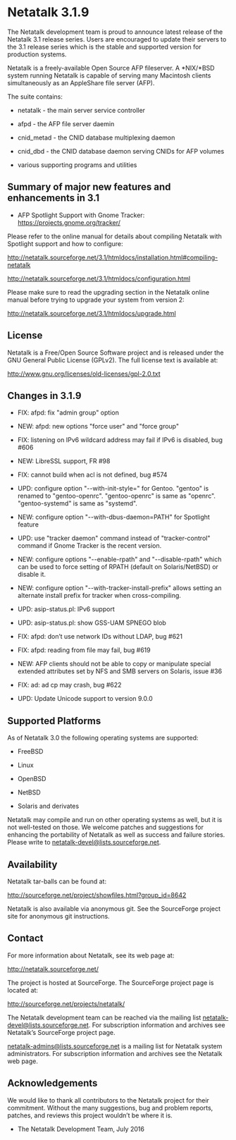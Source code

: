 # Netatalk 3.1.9

The Netatalk development team is proud to announce latest release of the
Netatalk 3.1 release series. Users are encouraged to update their
servers to the 3.1 release series which is the stable and supported
version for production systems.

Netatalk is a freely-available Open Source AFP fileserver. A \*NIX/\*BSD
system running Netatalk is capable of serving many Macintosh clients
simultaneously as an AppleShare file server (AFP).

The suite contains:

- netatalk - the main server service controller

- afpd - the AFP file server daemin

- cnid_metad - the CNID database multiplexing daemon

- cnid_dbd - the CNID database daemon serving CNIDs for AFP volumes

- various supporting programs and utilities

## Summary of major new features and enhancements in 3.1

- AFP Spotlight Support with Gnome Tracker:
  <https://projects.gnome.org/tracker/>

Please refer to the online manual for details about compiling Netatalk
with Spotlight support and how to configure:

<http://netatalk.sourceforge.net/3.1/htmldocs/installation.html#compiling-netatalk>

<http://netatalk.sourceforge.net/3.1/htmldocs/configuration.html>

Please make sure to read the upgrading section in the Netatalk online
manual before trying to upgrade your system from version 2:

<http://netatalk.sourceforge.net/3.1/htmldocs/upgrade.html>

## License

Netatalk is a Free/Open Source Software project and is released under
the GNU General Public License (GPLv2). The full license text is
available at:

<http://www.gnu.org/licenses/old-licenses/gpl-2.0.txt>

## Changes in 3.1.9

- FIX: afpd: fix "admin group" option

- NEW: afpd: new options "force user" and "force group"

- FIX: listening on IPv6 wildcard address may fail if IPv6 is disabled,
  bug \#606

- NEW: LibreSSL support, FR \#98

- FIX: cannot build when acl is not defined, bug \#574

- UPD: configure option "--with-init-style=" for Gentoo. "gentoo" is
  renamed to "gentoo-openrc". "gentoo-openrc" is same as "openrc".
  "gentoo-systemd" is same as "systemd".

- NEW: configure option "--with-dbus-daemon=PATH" for Spotlight feature

- UPD: use "tracker daemon" command instead of "tracker-control" command
  if Gnome Tracker is the recent version.

- NEW: configure options "--enable-rpath" and "--disable-rpath" which
  can be used to force setting of RPATH (default on Solaris/NetBSD) or
  disable it.

- NEW: configure option "--with-tracker-install-prefix" allows setting
  an alternate install prefix for tracker when cross-compiling.

- UPD: asip-status.pl: IPv6 support

- UPD: asip-status.pl: show GSS-UAM SPNEGO blob

- FIX: afpd: don’t use network IDs without LDAP, bug \#621

- FIX: afpd: reading from file may fail, bug \#619

- NEW: AFP clients should not be able to copy or manipulate special
  extended attributes set by NFS and SMB servers on Solaris, issue \#36

- FIX: ad: ad cp may crash, bug \#622

- UPD: Update Unicode support to version 9.0.0

## Supported Platforms

As of Netatalk 3.0 the following operating systems are supported:

- FreeBSD

- Linux

- OpenBSD

- NetBSD

- Solaris and derivates

Netatalk may compile and run on other operating systems as well, but it
is not well-tested on those. We welcome patches and suggestions for
enhancing the portability of Netatalk as well as success and failure
stories. Please write to <netatalk-devel@lists.sourceforge.net>.

## Availability

Netatalk tar-balls can be found at:

<http://sourceforge.net/project/showfiles.html?group_id=8642>

Netatalk is also available via anonymous git. See the SourceForge
project site for anonymous git instructions.

## Contact

For more information about Netatalk, see its web page at:

<http://netatalk.sourceforge.net/>

The project is hosted at SourceForge. The SourceForge project page is
located at:

<http://sourceforge.net/projects/netatalk/>

The Netatalk development team can be reached via the mailing list
<netatalk-devel@lists.sourceforge.net>. For subscription information and
archives see Netatalk’s SourceForge project page.

<netatalk-admins@lists.sourceforge.net> is a mailing list for Netatalk
system administrators. For subscription information and archives see the
Netatalk web page.

## Acknowledgements

We would like to thank all contributors to the Netatalk project for
their commitment. Without the many suggestions, bug and problem reports,
patches, and reviews this project wouldn’t be where it is.

- The Netatalk Development Team, July 2016
